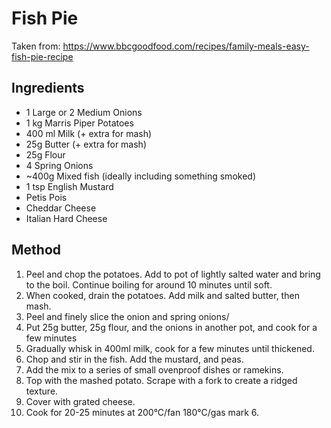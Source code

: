 # Fish Pie

Taken from: https://www.bbcgoodfood.com/recipes/family-meals-easy-fish-pie-recipe

## Ingredients

- 1 Large or 2 Medium Onions
- 1 kg Marris Piper Potatoes
- 400 ml Milk (+ extra for mash)
- 25g Butter (+ extra for mash)
- 25g Flour
- 4 Spring Onions
- ~400g Mixed fish (ideally including something smoked)
- 1 tsp English Mustard
- Petis Pois
- Cheddar Cheese
- Italian Hard Cheese

## Method

1. Peel and chop the potatoes. Add to pot of lightly salted water and bring to the boil. Continue boiling for around 10 minutes until soft.
2. When cooked, drain the potatoes. Add milk and salted butter, then mash.
3. Peel and finely slice the onion and spring onions/
4. Put 25g butter, 25g flour, and the onions in another pot, and cook for a few minutes
5. Gradually whisk in 400ml milk, cook for a few minutes until thickened.
6. Chop and stir in the fish. Add the mustard, and peas.
7. Add the mix to a series of small ovenproof dishes or ramekins.
8. Top with the mashed potato. Scrape with a fork to create a ridged texture.
9. Cover with grated cheese.
10. Cook for 20-25 minutes at 200°C/fan 180°C/gas mark 6.
